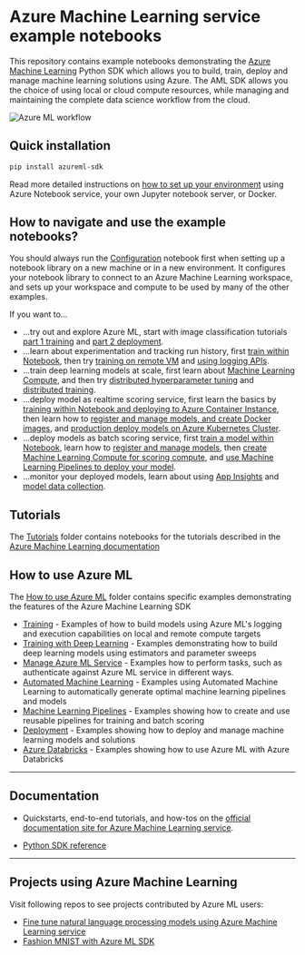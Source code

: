 # Azure Machine Learning service example notebooks

This repository contains example notebooks demonstrating the [Azure Machine Learning](https://azure.microsoft.com/en-us/services/machine-learning-service/) Python SDK
which allows you to build, train, deploy and manage machine learning solutions using Azure.  The AML SDK
allows you the choice of using local or cloud compute resources, while managing
and maintaining the complete data science workflow from the cloud.

![Azure ML workflow](https://raw.githubusercontent.com/MicrosoftDocs/azure-docs/master/articles/machine-learning/service/media/overview-what-is-azure-ml/aml.png)

## Quick installation
```sh
pip install azureml-sdk
```
Read more detailed instructions on [how to set up your environment](./NBSETUP.md) using Azure Notebook service, your own Jupyter notebook server, or Docker.

## How to navigate and use the example notebooks?
You should always run the [Configuration](./configuration.ipynb) notebook first when setting up a notebook library on a new machine or in a new environment. It configures your notebook library to connect to an Azure Machine Learning workspace, and sets up your workspace and compute to be used by many of the other examples. 

If you want to...

 * ...try out and explore Azure ML, start with image classification tutorials [part 1 training](./tutorials/img-classification-part1-training.ipynb) and [part 2 deployment](./tutorials/img-classification-part2-deploy.ipynb).
 * ...learn about experimentation and tracking run history, first [train within Notebook](./how-to-use-azureml/training/train-within-notebook/train-within-notebook.ipynb), then try [training on remote VM](./how-to-use-azureml/training/train-on-remote-vm/train-on-remote-vm.ipynb) and [using logging APIs](./how-to-use-azureml/training/logging-api/logging-api.ipynb).
 * ...train deep learning models at scale, first learn about [Machine Learning Compute](./how-to-use-azureml/training/train-on-amlcompute/train-on-amlcompute.ipynb), and then try [distributed hyperparameter tuning](./how-to-use-azureml/training-with-deep-learning/train-hyperparameter-tune-deploy-with-pytorch/train-hyperparameter-tune-deploy-with-pytorch.ipynb) and [distributed training](./how-to-use-azureml/training-with-deep-learning/distributed-pytorch-with-horovod/distributed-pytorch-with-horovod.ipynb).
 * ...deploy model as realtime scoring service, first learn the basics by [training within Notebook and deploying to Azure Container Instance](./how-to-use-azureml/training/train-within-notebook/train-within-notebook.ipynb), then learn how to [register and manage models, and create Docker images](./how-to-use-azureml/deployment/register-model-create-image-deploy-service/register-model-create-image-deploy-service.ipynb), and [production deploy models on Azure Kubernetes Cluster](./how-to-use-azureml/deployment/production-deploy-to-aks/production-deploy-to-aks.ipynb).
 * ...deploy models as batch scoring service, first [train a model within Notebook](./how-to-use-azureml/training/train-within-notebook/train-within-notebook.ipynb), learn how to [register and manage models](./how-to-use-azureml/deployment/register-model-create-image-deploy-service/register-model-create-image-deploy-service.ipynb), then [create Machine Learning Compute for scoring compute](./how-to-use-azureml/training/train-on-amlcompute/train-on-amlcompute.ipynb), and [use Machine Learning Pipelines to deploy your model](./how-to-use-azureml/machine-learning-pipelines/pipeline-mpi-batch-prediction.ipynb).
 * ...monitor your deployed models, learn about using [App Insights](./how-to-use-azureml/deployment/enable-app-insights-in-production-service/enable-app-insights-in-production-service.ipynb) and [model data collection](./how-to-use-azureml/deployment/enable-data-collection-for-models-in-aks/enable-data-collection-for-models-in-aks.ipynb).

## Tutorials

The [Tutorials](./tutorials) folder contains notebooks for the tutorials described in the [Azure Machine Learning documentation](https://aka.ms/aml-docs)
  
## How to use Azure ML

The [How to use Azure ML](./how-to-use-azureml) folder contains specific examples demonstrating the features of the Azure Machine Learning SDK

- [Training](./how-to-use-azureml/training) - Examples of how to build models using Azure ML's logging and execution capabilities on local and remote compute targets
- [Training with Deep Learning](./how-to-use-azureml/training-with-deep-learning) - Examples demonstrating how to build deep learning models using estimators and parameter sweeps
- [Manage Azure ML Service](./how-to-use-azureml/manage-azureml-service) - Examples how to perform tasks, such as authenticate against Azure ML service in different ways.
- [Automated Machine Learning](./how-to-use-azureml/automated-machine-learning) - Examples using Automated Machine Learning to automatically generate optimal machine learning pipelines and models
- [Machine Learning Pipelines](./how-to-use-azureml/machine-learning-pipelines) - Examples showing how to create and use reusable pipelines for training and batch scoring
- [Deployment](./how-to-use-azureml/deployment) - Examples showing how to deploy and manage machine learning models and solutions
- [Azure Databricks](./how-to-use-azureml/azure-databricks) - Examples showing how to use Azure ML with Azure Databricks

---
## Documentation

 * Quickstarts, end-to-end tutorials, and how-tos on the [official documentation site for Azure Machine Learning service](https://docs.microsoft.com/en-us/azure/machine-learning/service/).

 * [Python SDK reference]( https://docs.microsoft.com/en-us/python/api/overview/azure/ml/intro?view=azure-ml-py)


---

## Projects using Azure Machine Learning

Visit following repos to see projects contributed by Azure ML users:

 - [Fine tune natural language processing models using Azure Machine Learning service](https://github.com/Microsoft/AzureML-BERT)
 - [Fashion MNIST with Azure ML SDK](https://github.com/amynic/azureml-sdk-fashion)